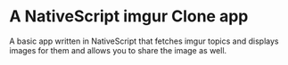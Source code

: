 # A NativeScript imgur Clone app
A basic app written in NativeScript that fetches imgur topics and displays images for them and allows you to share the image as well.
